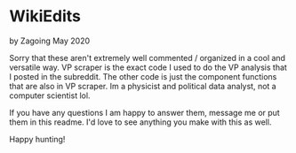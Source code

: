 # WikiEdits

 by Zagoing May 2020
 
 
 Sorry that these aren't extremely well commented / organized in a cool and versatile way. VP scraper is the exact code I used to do the VP analysis
 that I posted in the subreddit. The other code is just the component functions that are also in VP scraper. Im a physicist and political data analyst, not a computer scientist lol.
 
 If you have any questions I am happy to answer them, message me or put them in this readme. I'd love to see anything you make with this as well. 
 
 Happy hunting! 

 
